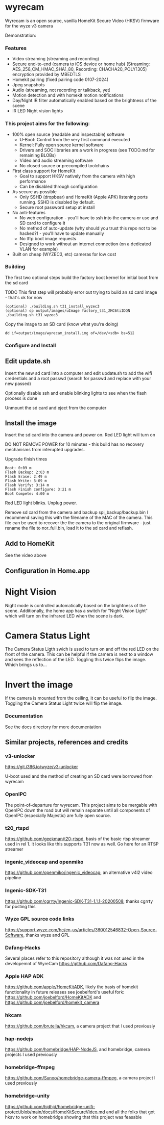 # wyrecam
Wyrecam is an open source, vanilla HomeKit Secure Video (HKSV) firmware for the wyze v3 camera

Demonstration:

### Features
* Video streaming (streaming and recording) 
* Secure end-to-end (camera to iOS device or home hub) (Streaming: AES_256_CM_HMAC_SHA1_80, Recording: CHACHA20_POLY1305) encryption provided by MBEDTLS
* Homekit pairing (fixed pairing code 0107-2024)
* Jpeg snapshots 
* Audio (streaming, not recording or talkback, yet)
* Motion detection and with homekit motion notifications
* Day/Night IR filter automatically enabled based on the brightness of the scene
* IR LED Night vision lights

### This project aims for the following:
* 100% open source (readable and inspectable) software 
	* U-Boot: Control from the very first command executed
	* Kernel: Fully open source kernel software
	* Drivers and SOC libraries are a work in progress (see TODO.md for remaining BLOBs)
	* Video and audio streaming software
	* No closed source or precompiled toolchains
* First class support for HomeKit
	* Goal to support HKSV natively from the camera with high performance
	* Can be disabled through configuration
* As secure as possible
	* Only SSHD (dropbear) and HomeKit (Apple APK) listening ports running.  SSHD is disabled by default.
	* Secure root password setup at install
* No anti-features
	* No web configuration - you'll have to ssh into the camera or use and SD card to configure it
	* No method of auto-update (why should you trust this repo not to be hacked?) - you'll have to update manually
	* No tftp boot image requests
	* Designed to work without an internet connection (on a dedicated VLAN for example)
* Built on cheap (WYZEC3, etc) cameras for low cost

### Building
The first two optional steps build the factory boot kernel for initial boot from the sd card

TODO This first step will probably error out trying to build an sd card image - that's ok for now
```
(optional) ./building.sh t31_install_wyzec3
(optional) cp output/images/uImage factory_t31_ZMC6tiIDQN
./building.sh t31_wyzec3
```
Copy the image to an SD card (know what you're doing)
```
dd if=output/image/wyrecam_install.img of=/dev/<sdb> bs=512
```

### Configure and Install

## Edit update.sh
Insert the new sd card into a computer and edit update.sh to add the wifi credentials and a root passwd (search for passwd and replace with your new passed)

Optionally disable ssh and enable blinking lights to see when the flash process is done

Unmount the sd card and eject from the computer

## Install the image

Insert the sd card into the camera and power on.  Red LED light will turn on

DO NOT REMOVE POWER for 10 minutes - this build has no recovery mechanisms from interupted upgrades.

Upgrade finish times
```
Boot: 0:09 m
Flash Backup: 2:03 m
Flash Erase: 2:49 m
Flash Write: 3:09 m
Flash Verify: 3:14 m
Flash Finish configure: 3:21 m
Boot Compete: 4:00 m
```

Red LED light blinks.  Unplug power.

Remove sd card from the camera and backup spi_backup/backup.bin  I recommend saving this with the filename of the MAC of the camera.  This file can be used to recover the the camera to the original firmware - just rename the file to nor_full.bin, load it to the sd card and reflash.

## Add to HomeKit
See the video above

## Configuration in Home.app
# Night Vision
Night mode is controlled automatically based on the brightness of the scene.  Additionally, the home app has a switch for "Night Vision Light" which will turn on the infrared LED when the scene is dark.

# Camera Status Light
The Camera Status Ligth swich is used to turn on and off the red LED on the front of the camera.  This can be helpful if the camera is next to a window and sees the reflection of the LED. Toggling this twice flips the image. Which brings us to...

# Invert the image
If the camera is mounted from the ceiling, it can be useful to flip the image.  Toggling the Camera Status Light twice will flip the image.


### Documentation
See the docs directory for more documentation

## Similar projects, references and credits
### v3-unlocker
https://git.i386.io/wyze/v3-unlocker

U-boot used and the method of creating an SD card were borrowed from wyrecam

### OpenIPC
The point-of-departure for wyrecam.  This project aims to be mergable with OpenIPC down the road but will remain separate until all components of OpenIPC (especially Majestic) are fully open source.

### t20_rtspd
https://github.com/geekman/t20-rtspd, basis of the basic rtsp streamer used in rel 1.  It looks like this supports T31 now as well.  Go here for an RTSP streamer

### ingenic_videocap and openmiko
https://github.com/openmiko/ingenic_videocap, an alternative v4l2 video pipeline 

### Ingenic-SDK-T31
https://github.com/cgrrty/Ingenic-SDK-T31-1.1.1-20200508, thanks cgrrty for posting this

### Wyze GPL source code links
https://support.wyze.com/hc/en-us/articles/360012546832-Open-Source-Software, thanks wyze and GPL

### Dafang-Hacks
Several places refer to this repository although it was not used in the developemnt of WyreCam
https://github.com/Dafang-Hacks

### Apple HAP ADK
https://github.com/apple/HomeKitADK, likely the basis of homekit functionality in future releases
see joebelford's useful fork: https://github.com/joebelford/HomeKitADK and https://github.com/joebelford/homekit_camera

### hkcam
https://github.com/brutella/hkcam, a camera project that I used previously

### hap-nodejs
https://github.com/homebridge/HAP-NodeJS, and homebridge, camera projects I used previously

### homebridge-ffmpeg
https://github.com/Sunoo/homebridge-camera-ffmpeg, a camera project I used previously

### homebridge-unity
https://github.com/hjdhjd/homebridge-unifi-protect/blob/main/docs/HomeKitSecureVideo.md and all the folks that got hksv to work on homebridge showing that this project was feasable



